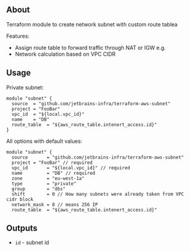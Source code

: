 ## About
Terraform module to create network subnet with custom route tablea

Features:
* Assign route table to forward traffic through NAT or IGW e.g.
* Network calculation based on VPC CIDR

## Usage

Private subnet:
```
module "subnet" {
  source  = "github.com/jetbrains-infra/terraform-aws-subnet"
  project = "FooBar" 
  vpc_id  = "${local.vpc_id}" 
  name    = "DB" 
  route_table  = "${aws_route_table.intenert_access.id}"
}
```

All options with default values:
```
module "subnet" {
  source       = "github.com/jetbrains-infra/terraform-aws-subnet"
  project = "FooBar" // required
  vpc_id       = "${local.vpc_id}" // required
  name         = "DB" // required
  zone         = "eu-west-1a"
  type         = "private"
  group        = "dbs"
  shift        = 0 // How many subnets were already taken from VPC cidr block
  network_mask = 8 // means 256 IP 
  route_table  = "${aws_route_table.intenert_access.id}"
```

## Outputs

* `id` - subnet id 
